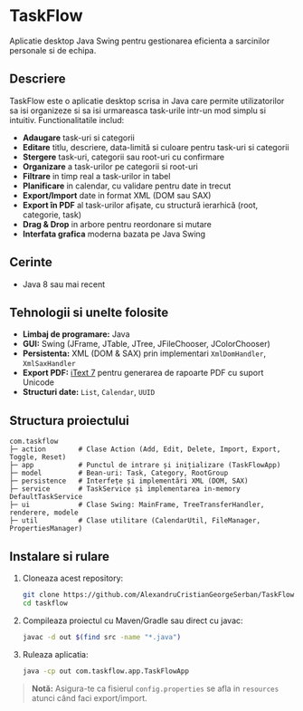# TaskFlow

Aplicatie desktop Java Swing pentru gestionarea eficienta a sarcinilor personale si de echipa.

## Descriere

TaskFlow este o aplicatie desktop scrisa in Java care permite utilizatorilor sa isi organizeze si sa isi urmareasca task-urile intr-un mod simplu si intuitiv. Functionalitatile includ:

- **Adaugare** task-uri si categorii
- **Editare** titlu, descriere, data-limită si culoare pentru task-uri si categorii
- **Stergere** task-uri, categorii sau root-uri cu confirmare
- **Organizare** a task-urilor pe categorii si root-uri
- **Filtrare** in timp real a task-urilor in tabel
- **Planificare** in calendar, cu validare pentru date in trecut
- **Export/Import** date in format XML (DOM sau SAX)
- **Export în PDF** al task-urilor afișate, cu structură ierarhică (root, categorie, task)
- **Drag & Drop** in arbore pentru reordonare si mutare
- **Interfata grafica** moderna bazata pe Java Swing

## Cerinte

- Java 8 sau mai recent

## Tehnologii si unelte folosite

- **Limbaj de programare:** Java
- **GUI:** Swing (JFrame, JTable, JTree, JFileChooser, JColorChooser)
- **Persistenta:** XML (DOM & SAX) prin implementari `XmlDomHandler`, `XmlSaxHandler`
- **Export PDF:** [iText 7](https://itextpdf.com/) pentru generarea de rapoarte PDF cu suport Unicode
- **Structuri date:** `List`, `Calendar`, `UUID`

## Structura proiectului

```
com.taskflow
├─ action        # Clase Action (Add, Edit, Delete, Import, Export, Toggle, Reset)
├─ app           # Punctul de intrare și inițializare (TaskFlowApp)
├─ model         # Bean-uri: Task, Category, RootGroup
├─ persistence   # Interfețe și implementări XML (DOM, SAX)
├─ service       # TaskService și implementarea in-memory DefaultTaskService
├─ ui            # Clase Swing: MainFrame, TreeTransferHandler, renderere, modele
├─ util          # Clase utilitare (CalendarUtil, FileManager, PropertiesManager)
```

## Instalare si rulare

1. Cloneaza acest repository:
   ```bash
   git clone https://github.com/AlexandruCristianGeorgeSerban/TaskFlow.git
   cd taskflow
   ```
2. Compileaza proiectul cu Maven/Gradle sau direct cu javac:
   ```bash
   javac -d out $(find src -name "*.java")
   ```
3. Ruleaza aplicatia:
   ```bash
   java -cp out com.taskflow.app.TaskFlowApp
   ```

> **Notă:** Asigura-te ca fisierul `config.properties` se afla in `resources` atunci când faci export/import.

